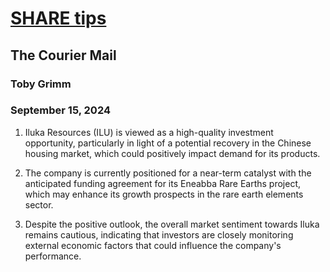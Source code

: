 # [SHARE tips](https://advance.lexis.com/api/document?collection=news&id=urn:contentItem:6D01-9PV1-F0JP-W14M-00000-00&context=1519360)
## The Courier Mail
### Toby Grimm
### September 15, 2024

1. Iluka Resources (ILU) is viewed as a high-quality investment opportunity, particularly in light of a potential recovery in the Chinese housing market, which could positively impact demand for its products.

2. The company is currently positioned for a near-term catalyst with the anticipated funding agreement for its Eneabba Rare Earths project, which may enhance its growth prospects in the rare earth elements sector.

3. Despite the positive outlook, the overall market sentiment towards Iluka remains cautious, indicating that investors are closely monitoring external economic factors that could influence the company's performance.